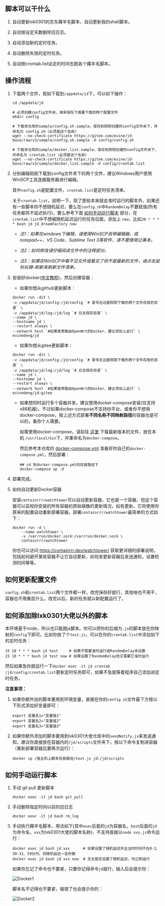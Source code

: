 ## 脚本可以干什么

1. 自动更新lxk0301的京东薅羊毛脚本，自动更新我的shell脚本。

2. 自动按设定天数删除旧日志。

3. 自动添加新的定时任务。

4. 自动删除失效的定时任务。

5. 自动按crontab.list设定的时间去跑各个薅羊毛脚本。

## 操作流程

1. 下载两个文件，假如下载到`/appdata/jd`下，可以如下操作：

    ```shell
    cd /appdata/jd

    # 必须创建config文件夹，用来保存下面要下载的两个配置文件
    mkdir config

    # 下载本仓库的sample/config.sh.sample，保存到刚刚创建的config文件夹下，并命名为 config.sh（必须是这个名称）
    wget --no-check-certificate https://gitee.com/evine/jd-base/raw/v3/sample/config.sh.sample -O config/config.sh

    # 下载本仓库的sample/docker.list.sample，保存到刚刚创建的config文件夹下，并命名为 crontab.list（必须是这个名称）
    wget --no-check-certificate https://gitee.com/evine/jd-base/raw/v3/sample/docker.list.sample -O config/crontab.list
    ```

2. 分别编辑刚刚下载到config文件夹下的两个文件，建议Windows用户使用WinSCP工具连接服务器进行编辑。

    其中`config.sh`是配置文件，`crontab.list`是定时任务清单。
    
    关于`crontab.list`，说明一下，除了那些本来就会准时运行的脚本外，如果还有一些脚本你不想随机延迟，要么在`config.sh`中`RandomDelay`不要赋值(所有任务都将不延迟执行)，要么参考下面 [如何手动运行脚本](Docker#如何手动运行脚本) 部分，在`crontab.list`中不想被随机延迟运行的任务后面，添加上 `now`，比如`20 * * * * bash jd jd_dreamFactory now`

    - *注1：如果在windows下编辑，请使用WinSCP自带编辑器，或 notepad++、VS Code、Sublime Text 3等软件，请不要使用记事本。*

    - *注2：如何修改请仔细阅读文件中的注释部分。*

    - *注3：如果在WinSCP中看不见文件或看见了但不是最新的文件，请点击鼠标右键-刷新来刷新文件清单。*

3. 安装好docker([中文教程](https://mirrors.bfsu.edu.cn/help/docker-ce/))，然后创建容器：

    - 如果你想从github更新脚本：

    ```shell
    docker run -dit \
    -v /appdata/jd/config:/jd/config `# 冒号左边是刚刚下载的两个文件存放的目录` \
    -v /appdata/jd/log:/jd/log `# 日志保存目录` \
    --name jd \
    --hostname jd \
    --restart always \
    --network host `#如果是旁路由OpenWrt的Docker，建议添加上此行` \
    evinedeng/jd
    ```

    - 如果你想从gitee更新脚本：
    
    ```shell
    docker run -dit \
    -v /appdata/jd/config:/jd/config `# 冒号左边是刚刚下载的两个文件存放的目录` \
    -v /appdata/jd/log:/jd/log `# 日志保存目录` \
    --name jd \
    --hostname jd \
    --restart always \
    --network host `#如果是旁路由OpenWrt的Docker，建议添加上此行` \
    evinedeng/jd:gitee
    ```

    - 如果想同时运行多个容器并发，建议使用docker-compose安装(仅支持x86机器)，不过如果docker-compose不支持你平台，或者你不想用docker-compose，按上述方式部署**不同名称不同映射路径**的容器也是可以的，看你个人需要。

        如需使用docker-compose，请前往 [这里](https://github.com/docker/compose/releases/) 下载最新版本的文件，放在本机 `/usr/local/bin`下，并重命名为`docker-compose`。

        然后参考本仓库的 [docker-compose.yml](https://github.com/EvineDeng/jd-base/blob/v3/docker/docker-compose.yml) 准备好你自己的`docker-compose.yml`，然后部署：

        ```shell
        ## cd 到docker-compose.yml的存放路径下
        docker-compose up -d
        ```

4. 部署完成。

5. 如何自动更新Docker容器

    安装`containrrr/watchtower`可以自动更新容器，它也是一个容器，但这个容器可以监视你安装的所有容器的原始镜像的更新情况，如有更新，它将使用你原来的配置自动重新部署容器。部署`containrrr/watchtower`最简单的方式如下：

    ```shell
    docker run -d \
        --name watchtower \
        -v /var/run/docker.sock:/var/run/docker.sock \
        containrrr/watchtower
    ```

    你也可以访问 https://containrrr.dev/watchtower/ 获取更详细的部署说明，包括如何避开某些容器不让它自动更新，如何发更新容器后发送通知，设置检测时间等等。

## 如何更新配置文件

`config.sh`和`crontab.list`两个文件都一样，改完保存好就行，其他啥也不用干，容器也不用重启什么，改完以后，新的任务就以新配置运行了。

## 如何添加除lxk0301大佬以外的脚本

本环境基于node，所以也只能跑js脚本。你可以把你的后缀为`.js`的脚本放在你映射的`config`下即可。比如你放了个`test.js`，可以在你的`crontab.list`中添加如下的定时任务：

```shell
15 10 * * * bash jd test     # 如果不需要准时运行或RandemDelay未设置
15 10 * * * bash jd test now # 如果设置了RandemDelay但又需要它准时运行
```

然后如果急你就运行一下`docker exec -it jd crontab /jd/config/crontab.list`更新定时任务即可，如果不急就等着程序自己添加进定时任务。

**注意事项：**

1. 如果你额外加的脚本要用到环境变量，直接在你的`config.sh`文件最下方按以下形式添加好变量即可：

    ```shell
    export 变量名1="变量值1"
    export 变量名2="变量值2"
    export 变量名3="变量值3"
    ```

2. 如果你额外添加的脚本要用到lxk0301大佬仓库中的`sendNotify.js`来发送通知，建议你直接放在容器内的`/jd/scripts`文件夹下，按以下命令复制进容器（重新部署容器后要再次运行）：

    ```shell
    docker cp /宿主机上脚本存放路径/test.js jd:/jd/scripts
    ```

## 如何手动运行脚本

1. 手动 git pull 更新脚本

    ```shell
    docker exec -it jd bash git_pull
    ```

2. 手动删除指定时间以前的旧日志

    ```shell
    docker exec -it jd bash rm_log
    ```

3. 手动执行薅羊毛脚本，用法如下(其中`exec`后面的`jd`为容器名，`bash`后面的`jd`为命令名，`xxx`为lxk0301大佬的脚本名称)，不支持直接以`node xxx.js`命令运行：

    ```
    docker exec jd bash jd xxx      # 如果设置了随机延迟并且当时时间不在0-2、30-31、59分内，将随机延迟一定秒数
    docker exec jd bash jd xxx now  # 无论是否设置了随机延迟，均立即运行
    ```

    如果你忘记了命令也不要紧，只要你记得命令`jd`就行，输入后会提示你：

    ![Docker1](Picture/Docker1.png)

    脚本名不记得也不要紧，输错了也会提示你的：

    ![Docker2](Picture/Docker2.png)